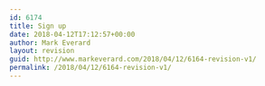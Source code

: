 ```yaml
---
id: 6174
title: Sign up
date: 2018-04-12T17:12:57+00:00
author: Mark Everard
layout: revision
guid: http://www.markeverard.com/2018/04/12/6164-revision-v1/
permalink: /2018/04/12/6164-revision-v1/
---
```

<!-- Begin MailChimp Signup Form -->

<div id="mc_embed_signup">
</div>

  
<!--End mc_embed_signup-->